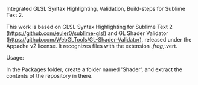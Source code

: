Integrated GLSL Syntax Highlighting, Validation, Build-steps for Sublime Text 2.

This work is based on GLSL Syntax Highlighting for Sublime Text 2 (https://github.com/euler0/sublime-glsl)
and GL Shader Validator (https://github.com/WebGLTools/GL-Shader-Validator), released under the Appache v2 
license. It recognizes files with the extension *.frag;*.vert.

Usage:

In the Packages folder, create a folder named 'Shader', and extract the contents of the repository in there.
